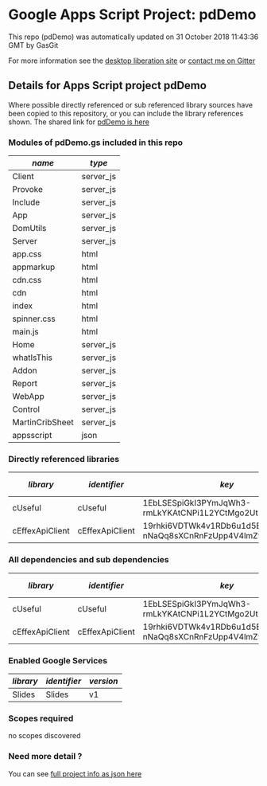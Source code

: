 # Google Apps Script Project: pdDemo
This repo (pdDemo) was automatically updated on 31 October 2018 11:43:36 GMT by GasGit

For more information see the [desktop liberation site](https://ramblings.mcpher.com/drive-sdk-and-github/getting-your-apps-scripts-to-github "desktop liberation") or [contact me on Gitter](https://gitter.im/desktopliberation/community "Bruce McPherson - GDE")
## Details for Apps Script project pdDemo
Where possible directly referenced or sub referenced library sources have been copied to this repository, or you can include the library references shown. 
The shared link for [pdDemo is here](https://script.google.com/d/1JHsOIoC7CZUY-qVFN0sQ15lpea4WrgC9TJV5fRLUaH52kjhy086WMFs9/edit?usp=sharing "open in the GAS IDE")

### Modules of pdDemo.gs included in this repo
*name*|*type*
--- | --- 
Client| server_js
Provoke| server_js
Include| server_js
App| server_js
DomUtils| server_js
Server| server_js
app.css| html
appmarkup| html
cdn.css| html
cdn| html
index| html
spinner.css| html
main.js| html
Home| server_js
whatIsThis| server_js
Addon| server_js
Report| server_js
WebApp| server_js
Control| server_js
MartinCribSheet| server_js
appsscript| json
### Directly referenced libraries
*library*|*identifier*|*key*|*version*|*dev mode*|*source*|
--- | --- | --- | --- | --- | --- 
cUseful| cUseful|1EbLSESpiGkI3PYmJqWh3-rmLkYKAtCNPi1L2YCtMgo2Ut8xMThfJ41Ex|94|no|[here](libraries/cUseful "library source")
cEffexApiClient| cEffexApiClient|19rhki6VDTWk4v1RDb6u1d5E-nNaQq8sXCnRnFzUpp4V4lmZ9Z6R_PP9n|9|no|[here](libraries/cEffexApiClient "library source")
### All dependencies and sub dependencies
*library*|*identifier*|*key*|*version*|*dev mode*|*source*|
--- | --- | --- | --- | --- | --- 
cUseful| cUseful|1EbLSESpiGkI3PYmJqWh3-rmLkYKAtCNPi1L2YCtMgo2Ut8xMThfJ41Ex|94|no|[here](libraries/cUseful "library source")
cEffexApiClient| cEffexApiClient|19rhki6VDTWk4v1RDb6u1d5E-nNaQq8sXCnRnFzUpp4V4lmZ9Z6R_PP9n|9|no|[here](libraries/cEffexApiClient "library source")
### Enabled Google Services
*library*|*identifier*|*version*
--- | --- | --- 
Slides| Slides|v1
### Scopes required
no scopes discovered
### Need more detail ?
You can see [full project info as json here](info.json)
